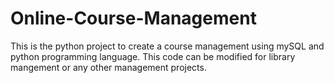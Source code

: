 # Online-Course-Management
This is the python project to create a course management using mySQL and python programming language.  This code can be modified for library mangement or any other management projects.
